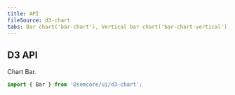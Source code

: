 ```yaml
---
title: API
fileSource: d3-chart
tabs: Bar chart('bar-chart'), Vertical bar chart('bar-chart-vertical'), A11y('bar-chart-a11y'), API('bar-chart-api'), Examples('bar-chart-d3-code'), Changelog('d3-chart-changelog')
---
```


## D3 API

Chart Bar.

```js
import { Bar } from '@semcore/ui/d3-chart';
```

<script setup>
  import { data as types } from '../../../builder/typings/types.data.ts'
</script>

<TypesView type="BarProps" :types={...types} />
